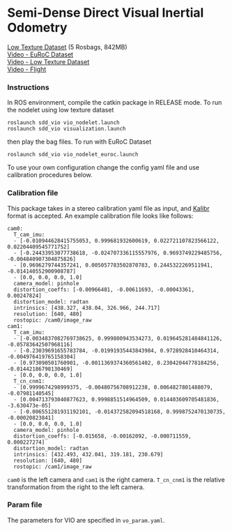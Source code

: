 # Semi-Dense Direct Visual Inertial Odometry

[Low Texture Dataset](https://drive.google.com/drive/folders/1U8gvH7T0CkGYPr03miqyINjqM0vNap5n?usp=sharing) (5 Rosbags, 842MB) \
[Video - EuRoC Dataset](https://drive.google.com/file/d/1wPehEBmDj-Cq0U8H5JSmuaKKSnddE69D/view?usp=sharing) \
[Video - Low Texture Dataset](https://drive.google.com/file/d/1c6ZSkqv6xGx2S8TW6gCO22NPK98iA_ho/view?usp=sharing) \
[Video - Flight](https://drive.google.com/file/d/1nz2vDpdt20K8VT4DuHf5OBYkbVfet-z6/view?usp=sharing)

### Instructions

In ROS environment, compile the catkin package in RELEASE mode. To run the nodelet using low texture dataset
```
roslaunch sdd_vio vio_nodelet.launch
roslaunch sdd_vio visualization.launch
```
then play the bag files.
To run with EuRoC Dataset
```
roslaunch sdd_vio vio_nodelet_euroc.launch
```
To use your own configuration change the config yaml file and use calibration procedures below.

### Calibration file
This package takes in a stereo calibration yaml file as input, and [Kalibr](https://github.com/ethz-asl/kalibr) format is accepted.
An example calibration file looks like follows:
```
cam0:
  T_cam_imu:
  - [-0.010944628415755053, 0.999681932600619, 0.022721107823566122, 0.02204409545771752]
  - [-0.24433953077738618, -0.024707336115557976, 0.9693749229485756, -0.004840907304875826]
  - [0.9696279744357241, 0.005057783502870783, 0.2445322269511941, -0.014140552900908787]
  - [0.0, 0.0, 0.0, 1.0]
  camera_model: pinhole
  distortion_coeffs: [-0.00966481, -0.00611693, -0.00043361, 0.00247824]
  distortion_model: radtan
  intrinsics: [438.327, 438.04, 326.966, 244.717]
  resolution: [640, 480]
  rostopic: /cam0/image_raw
cam1:
  T_cam_imu:
  - [-0.0034837082769738625, 0.999800943534273, 0.019645281484841126, -0.05783642507968116]
  - [-0.23039691655783784, -0.01991935443843984, 0.9728928410464314, -0.004976419765158304]
  - [0.973090501760901, -0.0011369374360561402, 0.23042044778184256, -0.01442186798130469]
  - [0.0, 0.0, 0.0, 1.0]
  T_cn_cnm1:
  - [0.9999674298999375, -0.00480756708912238, 0.0064827801488079, -0.07981140545]
  - [0.004713793040877623, 0.9998851514964509, 0.014403609705481836, -3.630473e-05]
  - [-0.006551281931192101, -0.014372582094518168, 0.9998752470130735, -0.00020823841]
  - [0.0, 0.0, 0.0, 1.0]
  camera_model: pinhole
  distortion_coeffs: [-0.015658, -0.00162092, -0.000711559, 0.000227274]
  distortion_model: radtan
  intrinsics: [432.493, 432.041, 319.181, 230.679]
  resolution: [640, 480]
  rostopic: /cam1/image_raw
```
`cam0` is the left camera and `cam1` is the right camera. `T_cn_cnm1` is the relative transformation from the right to the left camera.

### Param file
The parameters for VIO are specified in `vo_param.yaml`. 
